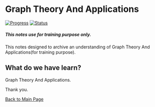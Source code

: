# Graph Theory And Applications
[![Progress](https://img.shields.io/badge/Progress-100%25-blue.svg)]()
[![Status](https://img.shields.io/badge/Status-Completed-green.svg)]()

##### This notes use for training purpose only.
This notes designed to archive an understanding of Graph Theory And Applications(for training purpose).

## What do we have learn?

  Graph Theory And Applications.

Thank you.

[Back to Main Page](https://github.com/eikmarizal/DataStar/)
